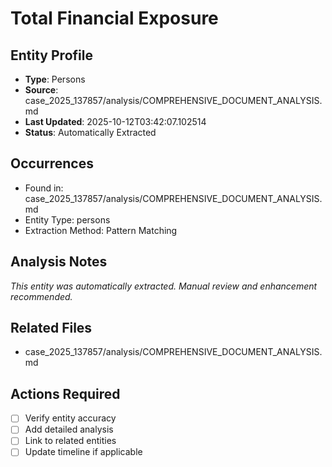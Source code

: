 # Total Financial Exposure

## Entity Profile
- **Type**: Persons
- **Source**: case_2025_137857/analysis/COMPREHENSIVE_DOCUMENT_ANALYSIS.md
- **Last Updated**: 2025-10-12T03:42:07.102514
- **Status**: Automatically Extracted

## Occurrences
- Found in: case_2025_137857/analysis/COMPREHENSIVE_DOCUMENT_ANALYSIS.md
- Entity Type: persons
- Extraction Method: Pattern Matching

## Analysis Notes
*This entity was automatically extracted. Manual review and enhancement recommended.*

## Related Files
- case_2025_137857/analysis/COMPREHENSIVE_DOCUMENT_ANALYSIS.md

## Actions Required
- [ ] Verify entity accuracy
- [ ] Add detailed analysis
- [ ] Link to related entities
- [ ] Update timeline if applicable

